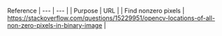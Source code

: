 Reference
| --- | --- |
| Purpose | URL |
| Find nonzero pixels | https://stackoverflow.com/questions/15229951/opencv-locations-of-all-non-zero-pixels-in-binary-image |
